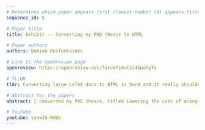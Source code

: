 ```yaml
---
# Determines which paper appears first (lowest number (0) appears first)
sequence_id: 5

# Paper title
title: Exhibit -- Converting my PhD thesis to HTML 

# Paper authors
authors: Damien Desfontaines

# Link to the openreview page
openreview: https://openreview.net/forum?id=CJJ4XpaOyTx

# TL;DR
tldr: Converting large LaTeX docs to HTML is hard and it really shouldn't be

# Abstract for the papers
abstract: I converted my PhD thesis, titled Lowering the cost of anonymization, into HTML. The motivation and process are described in a blog post; and I was told that this work could constitute an interesting exhibit submission to the 2021 Rethinking ML Papers workshop at ICLR.

# YouTube
youtube: vznwJU-WdUo
---
```

